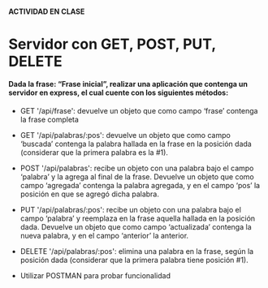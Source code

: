 #### ACTIVIDAD EN CLASE

# Servidor con GET, POST, PUT, DELETE

#### Dada la frase: “Frase inicial”, realizar una aplicación que contenga un servidor en express, el cual cuente con los siguientes métodos:

- GET '/api/frase': devuelve un objeto que como campo ‘frase’ contenga la frase completa
- GET '/api/palabras/:pos': devuelve un objeto que como campo ‘buscada’ contenga la palabra hallada en la frase en la posición dada (considerar que la primera palabra es la #1).

- POST '/api/palabras': recibe un objeto con una palabra bajo el campo ‘palabra’ y la agrega al final de la frase. Devuelve un objeto que como campo ‘agregada’ contenga la palabra agregada, y en el campo ‘pos’ la posición en que se agregó dicha palabra.
- PUT '/api/palabras/:pos': recibe un objeto con una palabra bajo el campo ‘palabra’ y reemplaza en la frase aquella hallada en la posición dada. Devuelve un objeto que como campo ‘actualizada’ contenga la nueva palabra, y en el campo ‘anterior’ la anterior.
- DELETE '/api/palabras/:pos': elimina una palabra en la frase, según la posición dada (considerar que la primera palabra tiene posición #1).
- Utilizar POSTMAN para probar funcionalidad
